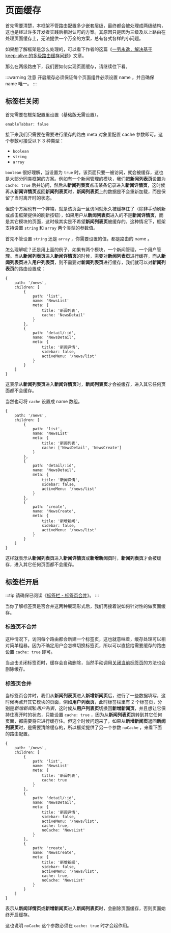 # 页面缓存

首先需要清楚，本框架不管路由配置多少嵌套层级，最终都会被处理成两级结构，这也是经过许多开发者实践后相对认可的方案。其原因只是因为三级及以上路由在处理页面缓存上，无法提供一个万全的方案，总有各式各样的小问题。

如果想了解框架是怎么处理的，可以看下作者的这篇《[一劳永逸，解决基于 keep-alive 的多级路由缓存问题](https://hooray.github.io/posts/7ae488b2/)》文章。

那么在两级路由下，我们要如何实现页面缓存，请继续往下看。

:::warning 注意
开启缓存必须保证每个页面组件必须设置 name ，并且确保 name 唯一。
:::

## 标签栏关闭

首先需要在框架配置里设置（基础版无需设置）。

```js:no-line-numbers
enableTabbar: false
```

接下来我们只需要在需要进行缓存的路由 meta 对象里配置 cache 参数即可。这个参数可接受以下 3 种类型：

- `boolean`
- `string`
- `array`

`boolean` 很好理解，当设置为 `true` 时，该页面只要一被访问，就会被缓存，这也是大部分同类框架的方案。例如有一个新闻管理的模块，我们把**新闻列表页**设置为 `cache: true` 后并访问，然后从**新闻列表页**点击某条记录进入**新闻详情页**，这时候再从**新闻详情页**返回**新闻列表页**时，**新闻列表页**上的数据是不会重新加载，而是保留了当时离开时的状态。

但这个方案也有一个弊端，就是该页面一旦访问就永久被缓存住了（除非手动刷新或点击框架提供的刷新按钮），如果用户从**新闻列表页**进入的不是**新闻详情页**，而是其它模块的页面，这时候其实是不希望**新闻列表页**被缓存的。这种情况下，框架支持设置 `string` 和 `array` 两个类型的参数值。

首先不管设置 `string` 还是 `array` ，你需要设置的值，都是路由的 name 。

怎么理解呢？还是用上面的例子，如果有两个模块，一个新闻管理，一个用户管理。当从**新闻列表页**进入**新闻详情页**的时候，需要对**新闻列表页**进行缓存，而从**新闻列表页**进入**用户列表页**，则不需要对**新闻列表页**进行缓存，我们就可以对**新闻列表页**的路由设置成：

```js:no-line-numbers {9}
{
    path: '/news',
    children: [
        {
            path: 'list',
            name: 'NewsList'
            meta: {
                title: '新闻列表',
                cache: 'NewsDetail'
            }
        },
        {
            path: 'detail/:id',
            name: 'NewsDetail',
            meta: {
                title: '新闻详情',
                sidebar: false,
                activeMenu: '/news/list'
            }
        }
    ]
}
```

这表示从**新闻列表页**进入**新闻详情页**时，**新闻列表页**才会被缓存，进入其它任何页面都不会缓存。

当然也可将 `cache` 设置成 name 数组。

```js:no-line-numbers {9}
{
    path: '/news',
    children: [
        {
            path: 'list',
            name: 'NewsList'
            meta: {
                title: '新闻列表',
                cache: ['NewsDetail', 'NewsCreate']
            }
        },
        {
            path: 'detail/:id',
            name: 'NewsDetail',
            meta: {
                title: '新闻详情',
                sidebar: false,
                activeMenu: '/news/list'
            }
        },
        {
            path: 'create',
            name: 'NewsCreate',
            meta: {
                title: '新增新闻',
                sidebar: false,
                activeMenu: '/news/list'
            }
        }
    ]
}
```

这样就表示从**新闻列表页**进入**新闻详情页**或**新增新闻页**时，**新闻列表页**才会被缓存，进入其它任何页面都不会缓存。

## 标签栏开启 <Badge type="tip" text="专业版" vertical="top" />

:::tip
请确保已阅读《[标签栏 - 标签页合并](tabbar.md#标签页合并)》。
:::

当你了解标签页是否合并这两种展现形式后，我们再接着说如何针对性的做页面缓存。

### 标签页不合并

这种情况下，访问每个路由都会新建一个标签页，这也就意味着，缓存处理可以相对简单粗暴。因为不确定用户会怎样切换标签页，所以可以直接给需要缓存的路由设置 `cache: true` 即可。

当点击关闭标签页时，缓存会自动删除，当然手动调用[关闭当前标签页](tabbar.md#关闭当前标签页)的方法也会删除缓存。

### 标签页合并

当标签页合并时，我们从**新闻列表页**进入**新增新闻页**后，进行了一些数据填写，这时候再点开其它模块的页面，例如**用户列表页**，此时标签栏里有 2 个标签页，分别是*新增新闻*和*用户列表*，这时候从**用户列表页**切换回**新增新闻页**，并且想让它保持住离开时的状态，只能设置 `cache: true` ，因为从**新闻列表页**跳转到其它任何页面，都需要将它进行缓存住。但这个时候问题来了，如果从**新增新闻页**返回**新闻列表页**时，是需要清除缓存的，所以框架提供了另一个参数 `noCache` ，来看下面的路由配置。

```js:no-line-numbers {19-20,30-31}
{
    path: '/news',
    children: [
        {
            path: 'list',
            name: 'NewsList'
            meta: {
                title: '新闻列表',
                cache: true
            }
        },
        {
            path: 'detail/:id',
            name: 'NewsDetail',
            meta: {
                title: '新闻详情',
                sidebar: false,
                activeMenu: '/news/list',
                cache: true,
                noCache: 'NewsList'
            }
        },
        {
            path: 'create',
            name: 'NewsCreate',
            meta: {
                title: '新增新闻',
                sidebar: false,
                activeMenu: '/news/list',
                cache: true,
                noCache: 'NewsList'
            }
        }
    ]
}
```

表示从**新闻详情页**或**新增新闻页**进入**新闻列表页**时，会删除页面缓存，否则页面始终开启缓存。

这也说明 `noCache` 这个参数必须在 `cache: true` 时才会起作用。